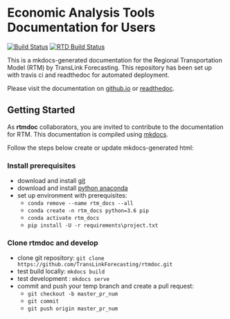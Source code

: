 # Economic Analysis Tools Documentation for Users

[![Build Status](https://travis-ci.com/TransLinkForecasting/econdoc.svg?branch=master)](https://travis-ci.com/TransLinkForecasting/econdoc)
[![RTD Build Status](https://readthedocs.org/projects/rtm/badge/?version=latest&style=flat)](https://readthedocs.org/projects/rtm_econdoc)

This is a mkdocs-generated documentation for the Regional Transportation Model (RTM) by TransLink Forecasting. This repository has been set up with travis ci and readthedoc for automated deployment.

Please visit the documentation on [github.io](https://translinkforecasting.github.io/rtmdoc) or [readthedoc](https://rtm.readthedocs.io).

## Getting Started

As **rtmdoc** collaborators, you are invited to contribute to the documentation for RTM. This documentation is compiled using [mkdocs](https://www.mkdocs.org/).

Follow the steps below create or update mkdocs-generated html:

### Install prerequisites

* download and install [git](https://git-scm.com/downloads)
* download and install [python anaconda](https://www.anaconda.com/distribution/)
* set up environment with prerequisites:
   * `conda remove --name rtm_docs --all`
   * `conda create -n rtm_docs python=3.6 pip`
   * `conda activate rtm_docs`
   * `pip install -U -r requirements\project.txt`

### Clone rtmdoc and develop

* clone git repository: `git clone https://github.com/TransLinkForecasting/rtmdoc.git`
* test build locally: `mkdocs build`
* test development : `mkdocs serve`
* commit and push your temp branch and create a pull request:
   * `git checkout -b master_pr_num`
   * `git commit`
   * `git push origin master_pr_num`

